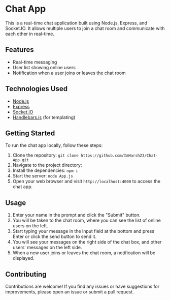 # Chat App

This is a real-time chat application built using Node.js, Express, and Socket.IO. It allows multiple users to join a chat room and communicate with each other in real-time.

## Features

- Real-time messaging
- User list showing online users
- Notification when a user joins or leaves the chat room

## Technologies Used

- [Node.js](https://nodejs.org/)
- [Express](https://expressjs.com/)
- [Socket.IO](https://socket.io/)
- [Handlebars.js](https://handlebarsjs.com/) (for templating)

## Getting Started

To run the chat app locally, follow these steps:

1. Clone the repository:
`git clone https://github.com/ImHarsh23/Chat-App.git`
2. Navigate to the project directory:
3. Install the dependencies:
`npm i`
4. Start the server:
   `node App.js`
5. Open your web browser and visit `http://localhost:4000` to access the chat app.

## Usage

1. Enter your name in the prompt and click the "Submit" button.
2. You will be taken to the chat room, where you can see the list of online users on the left.
3. Start typing your message in the input field at the bottom and press Enter or click the send button to send it.
4. You will see your messages on the right side of the chat box, and other users' messages on the left side.
5. When a new user joins or leaves the chat room, a notification will be displayed.

## Contributing

Contributions are welcome! If you find any issues or have suggestions for improvements, please open an issue or submit a pull request.
